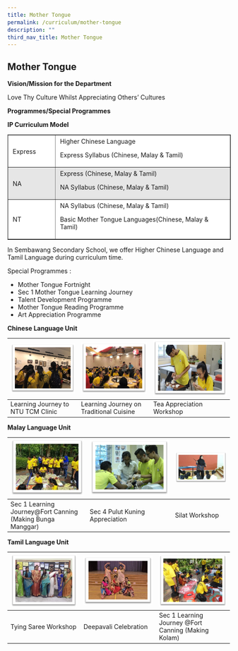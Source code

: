 ```yaml
---
title: Mother Tongue
permalink: /curriculum/mother-tongue
description: ""
third_nav_title: Mother Tongue
---
```

## Mother Tongue


**Vision/Mission for the Department**  

Love Thy Culture Whilst Appreciating Others’ Cultures

**Programmes/Special Programmes**

**IP Curriculum Model**

<table border="1" cellspacing="1" cellpadding="2" style="box-sizing: inherit; border-collapse: collapse; border-spacing: 0px; max-width: 100%; width: 538.6px;"><tbody style="box-sizing: inherit;"><tr style="box-sizing: inherit; background: rgb(255, 255, 255);"><td style="box-sizing: inherit; padding: 5px 10px; width: 94px;">Express</td><td style="box-sizing: inherit; padding: 5px 10px; width: 430.6px;">Higher Chinese Language<p style="box-sizing: inherit; font-size: 1em;"></p><p style="box-sizing: inherit; font-size: 1em;">Express Syllabus (Chinese, Malay &amp; Tamil)</p></td></tr><tr style="box-sizing: inherit; background: rgb(230, 230, 230);"><td style="box-sizing: inherit; padding: 5px 10px; width: 94px;">NA</td><td style="box-sizing: inherit; padding: 5px 10px; width: 430.6px;">Express (Chinese, Malay &amp; Tamil)<p style="box-sizing: inherit; font-size: 1em;"></p><p style="box-sizing: inherit; font-size: 1em;">NA Syllabus (Chinese, Malay &amp; Tamil)</p></td></tr><tr style="box-sizing: inherit; background: rgb(255, 255, 255);"><td style="box-sizing: inherit; padding: 5px 10px; width: 94px;">NT</td><td style="box-sizing: inherit; padding: 5px 10px; width: 430.6px;">NA Syllabus (Chinese, Malay &amp; Tamil)<p style="box-sizing: inherit; font-size: 1em;"></p><p style="box-sizing: inherit; font-size: 1em;">Basic Mother Tongue Languages(Chinese, Malay &amp; Tamil)</p></td></tr></tbody></table>

In Sembawang Secondary School, we offer Higher Chinese Language and Tamil Language during curriculum time.

Special Programmes :

*   Mother Tongue Fortnight
*   Sec 1 Mother Tongue Learning Journey
*   Talent Development Programme
*   Mother Tongue Reading Programme
*   Art Appreciation Programme

**Chinese Language Unit**


| <img src="/images/CHI1.jpeg" style="max-width: 100%;"> | <img src="/images/CHI2.jpeg" style="max-width: 100%;"> | <img src="/images/CHI3.jpeg" style="max-width: 100%;"> |
| -------- | -------- | -------- |
| Learning Journey to NTU TCM Clinic     | Learning Journey on Traditional Cuisine     | Tea Appreciation Workshop    |



**Malay Language Unit**



| <img src="/images/MAL1.jpeg" > | <img src="/images/MAL2.jpeg"> | <img src="/images/MAL3.jpeg" style="max-width: 100%;"> |
| -------- | -------- | -------- |
| Sec 1 Learning Journey@Fort Canning (Making Bunga Manggar)     | Sec 4 Pulut Kuning Appreciation     | Silat Workshop    |


**Tamil Language Unit**


| <img src="/images/TAM1.jpeg"> | <img src="/images/TAM2.jpeg"> | <img src="/images/TAM3.jpeg"> |
| -------- | -------- | -------- |
| Tying Saree Workshop     | Deepavali Celebration     | Sec 1 Learning Journey @Fort Canning (Making Kolam)|